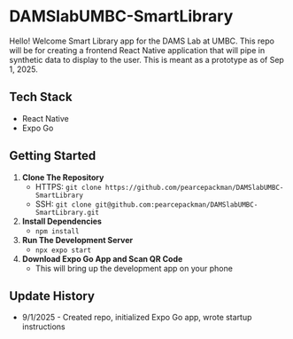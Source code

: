 # DAMSlabUMBC-SmartLibrary
Hello! Welcome Smart Library app for the DAMS Lab at UMBC. This repo will be for creating a frontend React Native application that will pipe in synthetic data to display to the user. This is meant as a prototype as of Sep 1, 2025.

## Tech Stack
- React Native
- Expo Go

## Getting Started
1. **Clone The Repository**
    - HTTPS: `git clone https://github.com/pearcepackman/DAMSlabUMBC-SmartLibrary`
    - SSH: `git clone git@github.com:pearcepackman/DAMSlabUMBC-SmartLibrary.git`
2. **Install Dependencies**
    - `npm install`
3. **Run The Development Server**
    - `npx expo start`
4. **Download Expo Go App and Scan QR Code**
    - This will bring up the development app on your phone

## Update History
- 9/1/2025 - Created repo, initialized Expo Go app, wrote startup instructions 